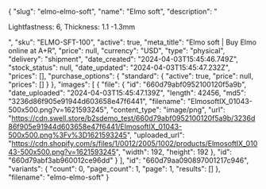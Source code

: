 {
  "slug": "elmo-elmo-soft",
  "name": "Elmo soft",
  "description": "<p>Lightfastness: 6, Thickness: 1.1 -1.3mm</p>",
  "sku": "ELMO-SFT-100",
  "active": true,
  "meta_title": "Elmo soft | Buy Elmo online at A+R",
  "price": null,
  "currency": "USD",
  "type": "physical",
  "delivery": "shipment",
  "date_created": "2024-04-03T15:45:46.749Z",
  "stock_status": null,
  "date_updated": "2024-04-03T15:45:47.232Z",
  "prices": [],
  "purchase_options": {
    "standard": {
      "active": true,
      "price": null,
      "prices": []
    }
  },
  "images": [
    {
      "file": {
        "id": "660d79abf0952100120f5a9b",
        "date_uploaded": "2024-04-03T15:45:47.139Z",
        "length": 42456,
        "md5": "3236d86f905e91944d603658e47f6441",
        "filename": "ElmosoftIX_01043-500x500.png?v=1621593245",
        "content_type": "image/png",
        "url": "https://cdn.swell.store/b2sdemo_test/660d79abf0952100120f5a9b/3236d86f905e91944d603658e47f6441/ElmosoftIX_01043-500x500.png%3Fv%3D1621593245",
        "uploaded_url": "https://cdn.shopify.com/s/files/1/0012/2005/1002/products/ElmosoftIX_01043-500x500.png?v=1621593245",
        "width": 192,
        "height": 192
      },
      "id": "660d79abf3ab960012ce96dd"
    }
  ],
  "id": "660d79aa090897001217c946",
  "variants": {
    "count": 0,
    "page_count": 1,
    "page": 1,
    "results": []
  },
  "filename": "elmo-elmo-soft"
}